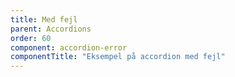 ```yaml
---
title: Med fejl
parent: Accordions
order: 60
component: accordion-error
componentTitle: "Eksempel på accordion med fejl"
---
```

